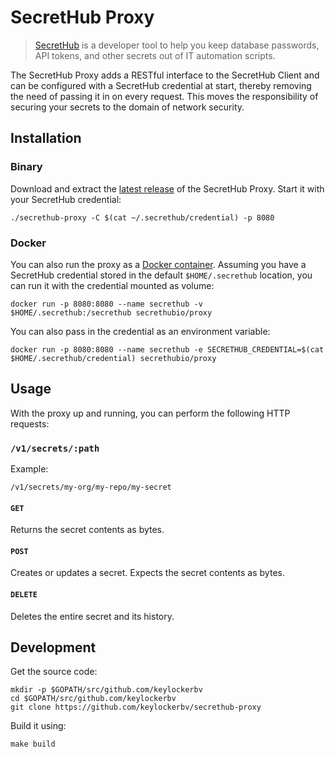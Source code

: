 # SecretHub Proxy

> [SecretHub](https://secrethub.io) is a developer tool to help you keep database passwords, API tokens, and other secrets out of IT automation scripts.

The SecretHub Proxy adds a RESTful interface to the SecretHub Client and can be configured with a SecretHub credential at start, thereby removing the need of passing it in on every request. 
This moves the responsibility of securing your secrets to the domain of network security.

## Installation

### Binary

Download and extract the [latest release](https://github.com/keylockerbv/secrethub-proxy/releases/latest) of the SecretHub Proxy. Start it with your SecretHub credential:

```
./secrethub-proxy -C $(cat ~/.secrethub/credential) -p 8080
```

### Docker

You can also run the proxy as a [Docker container](https://hub.docker.com/r/secrethubio/proxy). Assuming you have a SecretHub credential stored in the default `$HOME/.secrethub` location, you can run it with the credential mounted as volume:

```
docker run -p 8080:8080 --name secrethub -v $HOME/.secrethub:/secrethub secrethubio/proxy
```

You can also pass in the credential as an environment variable:

```
docker run -p 8080:8080 --name secrethub -e SECRETHUB_CREDENTIAL=$(cat $HOME/.secrethub/credential) secrethubio/proxy
```

## Usage

With the proxy up and running, you can perform the following HTTP requests:

### `/v1/secrets/:path`

Example:

```
/v1/secrets/my-org/my-repo/my-secret
```

#### `GET`

Returns the secret contents as bytes.

#### `POST`

Creates or updates a secret. Expects the secret contents as bytes.

#### `DELETE`

Deletes the entire secret and its history.

## Development

Get the source code:

```
mkdir -p $GOPATH/src/github.com/keylockerbv
cd $GOPATH/src/github.com/keylockerbv
git clone https://github.com/keylockerbv/secrethub-proxy
```

Build it using:

```
make build
```

